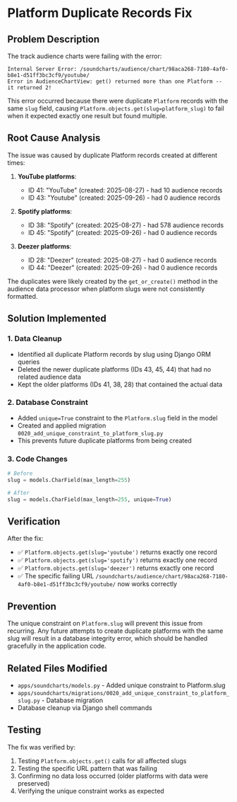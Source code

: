 # Platform Duplicate Records Fix

## Problem Description

The track audience charts were failing with the error:
```
Internal Server Error: /soundcharts/audience/chart/98aca268-7180-4af0-b8e1-d51ff3bc3cf9/youtube/
Error in AudienceChartView: get() returned more than one Platform -- it returned 2!
```

This error occurred because there were duplicate `Platform` records with the same `slug` field, causing `Platform.objects.get(slug=platform_slug)` to fail when it expected exactly one result but found multiple.

## Root Cause Analysis

The issue was caused by duplicate Platform records created at different times:

1. **YouTube platforms**: 
   - ID 41: "YouTube" (created: 2025-08-27) - had 10 audience records
   - ID 43: "Youtube" (created: 2025-09-26) - had 0 audience records

2. **Spotify platforms**:
   - ID 38: "Spotify" (created: 2025-08-27) - had 578 audience records  
   - ID 45: "Spotify" (created: 2025-09-26) - had 0 audience records

3. **Deezer platforms**:
   - ID 28: "Deezer" (created: 2025-08-27) - had 0 audience records
   - ID 44: "Deezer" (created: 2025-09-26) - had 0 audience records

The duplicates were likely created by the `get_or_create()` method in the audience data processor when platform slugs were not consistently formatted.

## Solution Implemented

### 1. Data Cleanup
- Identified all duplicate Platform records by slug using Django ORM queries
- Deleted the newer duplicate platforms (IDs 43, 45, 44) that had no related audience data
- Kept the older platforms (IDs 41, 38, 28) that contained the actual data

### 2. Database Constraint
- Added `unique=True` constraint to the `Platform.slug` field in the model
- Created and applied migration `0020_add_unique_constraint_to_platform_slug.py`
- This prevents future duplicate platforms from being created

### 3. Code Changes
```python
# Before
slug = models.CharField(max_length=255)

# After  
slug = models.CharField(max_length=255, unique=True)
```

## Verification

After the fix:
- ✅ `Platform.objects.get(slug='youtube')` returns exactly one record
- ✅ `Platform.objects.get(slug='spotify')` returns exactly one record  
- ✅ `Platform.objects.get(slug='deezer')` returns exactly one record
- ✅ The specific failing URL `/soundcharts/audience/chart/98aca268-7180-4af0-b8e1-d51ff3bc3cf9/youtube/` now works correctly

## Prevention

The unique constraint on `Platform.slug` will prevent this issue from recurring. Any future attempts to create duplicate platforms with the same slug will result in a database integrity error, which should be handled gracefully in the application code.

## Related Files Modified

- `apps/soundcharts/models.py` - Added unique constraint to Platform.slug
- `apps/soundcharts/migrations/0020_add_unique_constraint_to_platform_slug.py` - Database migration
- Database cleanup via Django shell commands

## Testing

The fix was verified by:
1. Testing `Platform.objects.get()` calls for all affected slugs
2. Testing the specific URL pattern that was failing
3. Confirming no data loss occurred (older platforms with data were preserved)
4. Verifying the unique constraint works as expected
